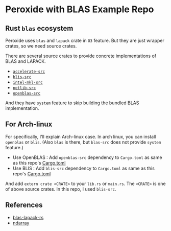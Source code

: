 # Peroxide with BLAS Example Repo

## Rust `blas` ecosystem

Peroxide uses `blas` and `lapack` crate in `O3` feature. But they are just wrapper crates, so we need source crates.

There are several source crates to provide concrete implementations of BLAS and LAPACK.

* [`accelerate-src`](https://github.com/blas-lapack-rs/accelerate-src)
* [`blis-src`](https://github.com/blas-lapack-rs/blis-src)
* [`intel-mkl-src`](https://github.com/termoshtt/rust-intel-mkl)
* [`netlib-src`](https://github.com/blas-lapack-rs/netlib-src)
* [`openblas-src`](https://github.com/blas-lapack-rs/openblas-src)

And they have `system` feature to skip building the bundled BLAS implementation.

## For Arch-linux

For specifically, I'll explain Arch-linux case.
In arch linux, you can install `openblas` or `blis`. (Also `blas` is there, but `blas-src` does not provide `system` feature.)

* Use OpenBLAS
    : Add `openblas-src` dependency to `Cargo.toml` as same as this repo's [Cargo.toml](./Cargo.toml)
* Use BLIS
    : Add `blis-src` dependency to `Cargo.toml` as same as this repo's [Cargo.toml](./Cargo.toml)

And add `extern crate <CRATE>` to your `lib.rs` or `main.rs`. The `<CRATE>` is one of above source crates.
In this repo, I used `blis-src`.

## References

* [blas-lapack-rs](https://github.com/blas-lapack-rs/blas-lapack-rs.github.io/wiki)
* [ndarray](https://github.com/rust-ndarray/ndarray#how-to-enable-blas-integration)


